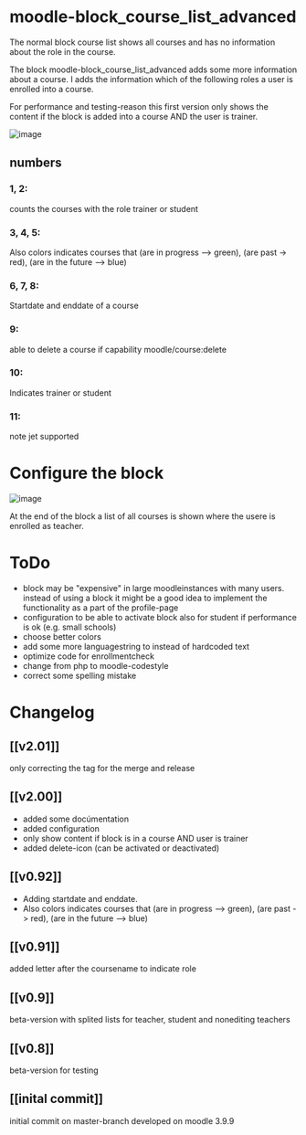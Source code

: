 # moodle-block_course_list_advanced
The normal block course list shows all courses and has no information about the role in the course.

The block moodle-block_course_list_advanced adds some more information about a course. I adds the information which of the following roles a user is enrolled into a course.

For performance and testing-reason this first version only shows the content if the block is added into a course AND the user is trainer.

![image](https://user-images.githubusercontent.com/31856043/139007404-9f72772a-6e79-4d07-8fd0-4924613c47ac.png)

## numbers ##
### 1, 2: ###
counts the courses with the role trainer or student


### 3, 4, 5: ###
Also colors indicates courses that 
  (are in progress --> green), 
  (are past -> red),
  (are in the future --> blue)

### 6, 7, 8:
Startdate and enddate of a course

### 9:
able to delete a course if capability moodle/course:delete 

### 10:
Indicates trainer or student

### 11:
note jet supported


# Configure the block #

![image](https://user-images.githubusercontent.com/31856043/139007295-62e27c76-1eb5-415f-9aab-8c9929968d17.png)



At the end of the block a list of all courses is shown where the usere is enrolled as teacher.

# ToDo #
- block may be "expensive" in large moodleinstances with many users. instead of using a block it might be a good idea to implement the functionality as a part of the profile-page
- configuration to be able to activate block also for student if performance is ok (e.g. small schools)
- choose better colors
- add some more languagestring to instead of hardcoded text
- optimize code for enrollmentcheck
- change from php to moodle-codestyle
- correct some spelling mistake



# Changelog #
## [[v2.01]] ##
only correcting the tag for the merge and release

## [[v2.00]] ##
- added some docúmentation
- added configuration
- only show content if block is in a course AND user is trainer
- added delete-icon (can be activated or deactivated) 


## [[v0.92]] ##
- Adding startdate and enddate.
- Also colors indicates courses that (are in progress --> green), (are past -> red), (are in the future --> blue)

## [[v0.91]] ##
added letter after the coursename to indicate role

## [[v0.9]] ##
beta-version with splited lists for teacher, student and nonediting teachers

## [[v0.8]] ##
beta-version for testing

## [[inital commit]] ##
initial commit on master-branch developed on moodle 3.9.9 
